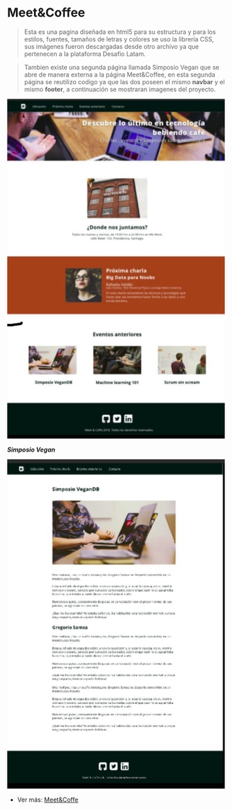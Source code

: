 # Meet&Coffee

> Esta es una pagina diseñada en html5 para su estructura y para los estilos, fuentes, tamaños de letras y colores se uso la librería CSS, sus imágenes fueron descargadas desde otro archivo ya que pertenecen a la plataforma Desafio Latam.

> Tambien existe una segunda página llamada Simposio Vegan que se abre de manera externa a la página Meet&Coffee, en esta segunda página se reutilizo codigo ya que las dos poseen el mismo **navbar** y el mismo **footer**, a continuación se mostraran imagenes del proyecto.

![meet&coffee](assets/img/meet.jpg)


***Simposio Vegan***


![Simposio Vegan](assets/img/simposio.jpg)


- Ver más: [Meet&Coffe](https://coffeemeet.netlify.app/index.html)